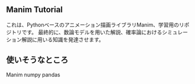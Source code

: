 ## Manim Tutorial
これは、Pythonベースのアニメーション描画ライブラリManim、学習用のリポジトリです。
最終的に、数論モデルを用いた解説、確率論におけるシミュレーション解説に用いる知識を発達させます。

## 使いそうなところ
Manim
numpy
pandas


